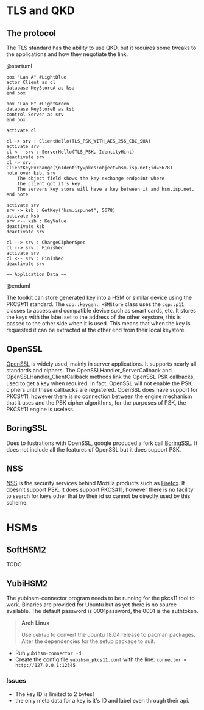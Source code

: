 # TLS and QKD

## The protocol

The TLS standard has the ability to use QKD, but it requires some tweaks to the applications and how they negotiate the link.

@startuml

    box "Lan A" #LightBlue
    actor Client as cl
    database KeyStoreA as ksa
    end box

    box "Lan B" #LightGreen
    database KeyStoreB as ksb
    control Server as srv
    end box

    activate cl

    cl -> srv : ClientHello(TLS_PSK_WITH_AES_256_CBC_SHA)
    activate srv
    cl <-- srv : ServerHello(TLS_PSK, IdentityHint)
    deactivate srv
    cl -> srv : ClientKeyExchange(\nIdentity=pkcs:object=hsm.isp.net;id=5678)
    note over ksb, srv
        The object field shows the key exchange endpoint where
        the client got it's key.
        The servers key store will have a key between it and hsm.isp.net.
    end note

    activate srv
    srv -> ksb : GetKey("hsm.isp.net", 5678)
    activate ksb
    srv <-- ksb : KeyValue
    deactivate ksb
    deactivate srv

    cl --> srv : ChangeCipherSpec
    cl --> srv : Finished
    activate srv
    cl <-- srv : Finished
    deactivate srv

    == Application Data ==

@enduml

The toolkit can store generated key into a HSM or similar device using the PKCS#11 standard. The `cqp::keygen::HSMStore` class uses the `cqp::p11` classes to access and compatible device such as smart cards, etc. It stores the keys with the label set to the address of the other keystore, this is passed to the other side when it is used. This means that when the key is requested it can be extracted at the other end from their local keystore.

## OpenSSL

[OpenSSL](https://www.openssl.org/) is widely used, mainly in server applications. It supports nearly all standards and ciphers.
The OpenSSLHandler_ServerCallback and OpenSSLHandler_ClientCallback methods link the OpenSSL PSK callbacks, used to get a key when required. In fact, OpenSSL will not enable the PSK ciphers until these callbacks are registered.
OpenSSL does have support for PKCS#11, however there is no connection between the engine mechanism that it uses and the PSK cipher algorithms, for the purposes of PSK, the PKCS#11 engine is useless.

## BoringSSL

Dues to fustrations with OpenSSL, google produced a fork call [BoringSSL](https://opensource.google.com/projects/boringssl). It does not include all the features of OpenSSL but it does support PSK.

## NSS

[NSS](https://developer.mozilla.org/en-US/docs/Mozilla/Projects/NSS) is the security services behind Mozilla products such as [Firefox](https://www.mozilla.org/en-US/firefox/new/). It doesn't support PSK. It does support PKCS#11, however there is no facility to search for keys other that by their id so cannot be directly used by this scheme.

# HSMs

## SoftHSM2

TODO

## YubiHSM2

The yubihsm-connector program needs to be running for the pkcs11 tool to work.
Binaries are provided for Ubuntu but as yet there is no source available.
The default password is 0001password, the 0001 is the authtoken.

> **Arch Linux**
>
> Use `debtap` to convert the ubuntu 18.04 release to pacman packages.
> Alter the dependencies for the setup package to suit.

- Run `yubihsm-connector -d`
- Create the config file `yubihsm_pkcs11.conf` with the line: `connector = http://127.0.0.1:12345`


### Issues

- The key ID is limited to 2 bytes!
- the only meta data for a key is it's ID and label even through their api.
